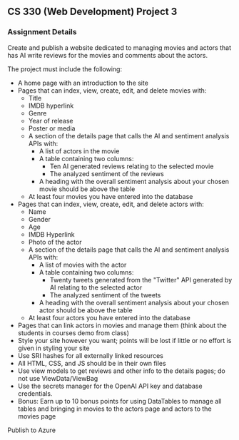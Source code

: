 ## CS 330 (Web Development) Project 3

### Assignment Details
Create and publish a website dedicated to managing movies and actors that has AI write reviews for the movies and comments about the actors.<br>

The project must include the following:

* A home page with an introduction to the site
* Pages that can index, view, create, edit, and delete movies with:
    * Title
    * IMDB hyperlink
    * Genre
    * Year of release
    * Poster or media
    * A section of the details page that calls the AI and sentiment analysis APIs with:
        * A list of actors in the movie
        * A table containing two columns:
            * Ten AI generated reviews relating to the selected movie
            * The analyzed sentiment of the reviews
        * A heading with the overall sentiment analysis about your chosen movie should be above the table
    * At least four movies you have entered into the database
* Pages that can index, view, create, edit, and delete actors with:
    * Name
    * Gender
    * Age
    * IMDB Hyperlink
    * Photo of the actor
    * A section of the details page that calls the AI and sentiment analysis APIs with:
        * A list of movies with the actor
        * A table containing two columns:
            * Twenty tweets generated from the "Twitter" API generated by AI relating to the selected actor
            * The analyzed sentiment of the tweets
        * A heading with the overall sentiment analysis about your chosen actor should be above the table
    * At least four actors you have entered into the database
* Pages that can link actors in movies and manage them (think about the students in courses demo from class)
* Style your site however you want; points will be lost if little or no effort is given in styling your site
* Use SRI hashes for all externally linked resources
* All HTML, CSS, and JS should be in their own files
* Use view models to get reviews and other info to the details pages; do not use ViewData/ViewBag
* Use the secrets manager for the OpenAI API key and database credentials.
* Bonus: Earn up to 10 bonus points for using DataTables to manage all tables and bringing in movies to the actors page and actors to the movies page

Publish to Azure
